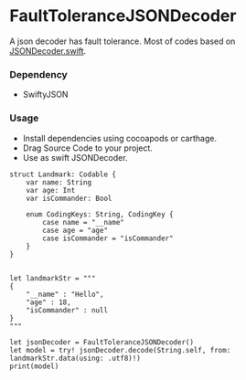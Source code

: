# FaultToleranceJSONDecoder

A json decoder has fault tolerance. Most of codes based on [JSONDecoder.swift](https://github.com/apple/swift-corelibs-foundation/blob/9c4cec91fe344dd25c23aa1971eb36f926bfcaf4/Sources/Foundation/JSONDecoder.swift).

### Dependency

* SwiftyJSON

### Usage

* Install dependencies using cocoapods or carthage.
* Drag Source Code to your project.
* Use as swift JSONDecoder. 

```
struct Landmark: Codable {
    var name: String
    var age: Int
    var isCommander: Bool
    
    enum CodingKeys: String, CodingKey {
        case name = "__name"
        case age = "age"
        case isCommander = "isCommander"
    }
}


let landmarkStr = """
{
    "__name" : "Hello",
    "age" : 18,
    "isCommander" : null
}
"""

let jsonDecoder = FaultToleranceJSONDecoder()
let model = try! jsonDecoder.decode(String.self, from: landmarkStr.data(using: .utf8)!)
print(model)
```
